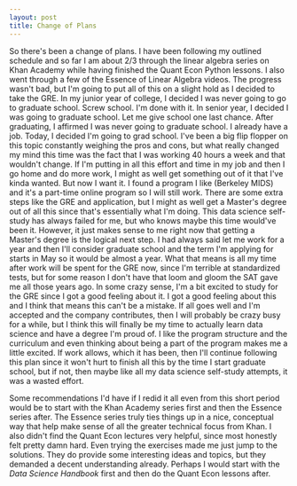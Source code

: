 ```yaml
---
layout: post
title: Change of Plans
---
```


So there's been a change of plans. I have been following my outlined schedule and so far I am about 2/3 through the linear algebra series on Khan Academy while having finished the Quant Econ Python lessons. I also went through a few of the Essence of Linear Algebra videos. The progress wasn't bad, but I'm going to put all of this on a slight hold as I decided to take the GRE. In my junior year of college, I decided I was never going to go to graduate school. Screw school. I'm done with it. In senior year, I decided I was going to graduate school. Let me give school one last chance. After graduating, I affirmed I was never going to graduate school. I already have a job. Today, I decided I'm going to grad school. I've been a big flip flopper on this topic constantly weighing the pros and cons, but what really changed my mind this time was the fact that I was working 40 hours a week and that wouldn't change. If I'm putting in all this effort and time in my job and then I go home and do more work, I might as well get something out of it that I've kinda wanted. But now I want it. I found a program I like (Berkeley MIDS) and it's a part-time online program so I will still work. There are some extra steps like the GRE and application, but I might as well get a Master's degree out of all this since that's essentially what I'm doing. This data science self-study has always failed for me, but who knows maybe this time would've been it. However, it just makes sense to me right now that getting a Master's degree is the logical next step. I had always said let me work for a year and then I'll consider graduate school and the term I'm applying for starts in May so it would be almost a year. What that means is all my time after work will be spent for the GRE now, since I'm terrible at standardized tests, but for some reason I don't have that loom and gloom the SAT gave me all those years ago. In some crazy sense, I'm a bit excited to study for the GRE since I got a good feeling about it. I got a good feeling about this and I think that means this can't be a mistake. If all goes well and I'm accepted and the company contributes, then I will probably be crazy busy for a while, but I think this will finally be my time to actually learn data science and have a degree I'm proud of. I like the program structure and the curriculum and even thinking about being a part of the program makes me a little excited. If work allows, which it has been, then I'll continue following this plan since it won't hurt to finish all this by the time I start graduate school, but if not, then maybe like all my data science self-study attempts, it was a wasted effort. 

Some recommendations I'd have if I redid it all even from this short period would be to start with the Khan Academy series first and then the Essence series after. The Essence series truly ties things up in a nice, conceptual way that help make sense of all the greater technical focus from Khan. I also didn't find the Quant Econ lectures very helpful, since most honestly felt pretty damn hard. Even trying the exercises made me just jump to the solutions. They do provide some interesting ideas and topics, but they demanded a decent understanding already. Perhaps I would start with the _Data Science Handbook_ first and then do the Quant Econ lessons after. 
